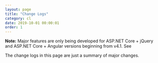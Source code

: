 ```yaml
---
layout: page
title: "Change Logs"
category: cl
date: 2019-10-01 00:00:01
order: 1
---
```


 
**Note:** Major features are only being developed for ASP.NET Core +
jQuery and ASP.NET Core + Angular versions beginning from v4.1. See

The change logs in this page are just a summary of major changes. 

